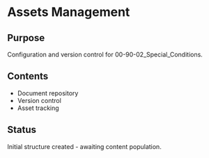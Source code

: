 # Assets Management

## Purpose
Configuration and version control for 00-90-02_Special_Conditions.

## Contents
- Document repository
- Version control
- Asset tracking

## Status
Initial structure created - awaiting content population.
